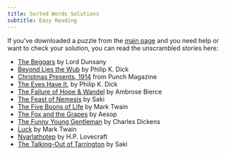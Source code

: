 ```yaml
---
title: Sorted Words Solutions
subtitle: Easy Reading
---
```

If you've downloaded a puzzle from the [main page] and you need help or want to
check your solution, you can read the unscrambled stories here:

* [The Beggars] by Lord Dunsany
* [Beyond Lies the Wub] by Philip K. Dick
* [Christmas Presents, 1914] from Punch Magazine
* [The Eyes Have It], by Philip K. Dick
* [The Failure of Hope & Wandel] by Ambrose Bierce
* [The Feast of Nemesis] by Saki
* [The Five Boons of Life] by Mark Twain
* [The Fox and the Grapes] by Aesop
* [The Funny Young Gentleman] by Charles Dickens
* [Luck] by Mark Twain
* [Nyarlathotep] by H.P. Lovecraft
* [The Talking-Out of Tarrington] by Saki

[main page]: ..
[The Beggars]: the-beggars
[Beyond Lies the Wub]: beyond-lies-the-wub
[Christmas Presents, 1914]: christmas-presents
[The Eyes Have It]: the-eyes-have-it
[The Failure of Hope & Wandel]: failure-of-hope-and-wandel
[The Feast of Nemesis]: feast-of-nemesis
[The Fox and the Grapes]: fox-and-grapes
[The Five Boons of Life]: five-boons-of-life
[The Funny Young Gentleman]: the-funny-young-gentleman
[The Talking-Out of Tarrington]: the-talking-out-of-tarrington
[Luck]: luck
[Nyarlathotep]: nyarlathotep
